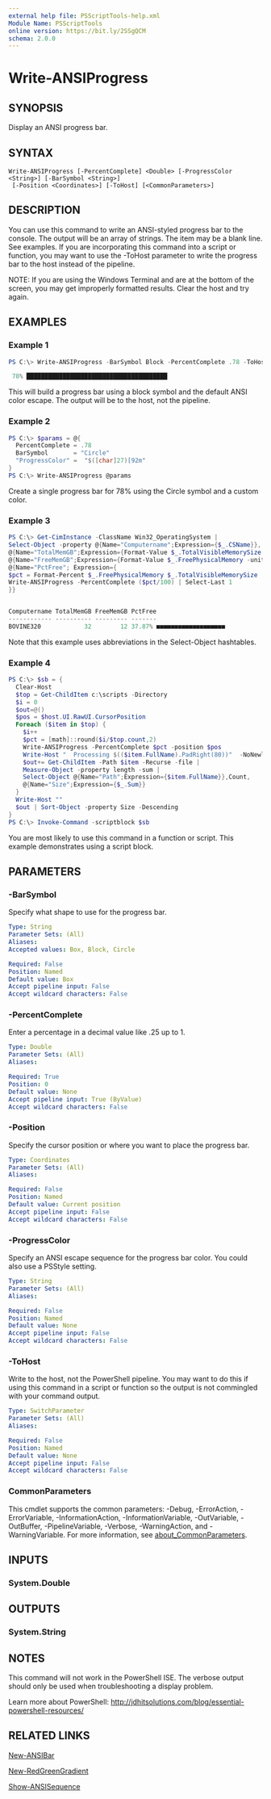 ```yaml
---
external help file: PSScriptTools-help.xml
Module Name: PSScriptTools
online version: https://bit.ly/2SSgQCM
schema: 2.0.0
---
```


# Write-ANSIProgress

## SYNOPSIS

Display an ANSI progress bar.

## SYNTAX

```
Write-ANSIProgress [-PercentComplete] <Double> [-ProgressColor <String>] [-BarSymbol <String>]
 [-Position <Coordinates>] [-ToHost] [<CommonParameters>]
```

## DESCRIPTION

You can use this command to write an ANSI-styled progress bar to the console. The output will be an array of strings. The item may be a blank line. See examples. If you are incorporating this command into a script or function, you may want to use the -ToHost parameter to write the progress bar to the host instead of the pipeline.

NOTE: If you are using the Windows Terminal and are at the bottom of the screen, you may get improperly formatted results. Clear the host and try again.

## EXAMPLES

### Example 1

```powershell
PS C:\> Write-ANSIProgress -BarSymbol Block -PercentComplete .78 -ToHost

 78% ███████████████████████████████████████
```

This will build a progress bar using a block symbol and the default ANSI color escape. The output will be to the host, not the pipeline.

### Example 2

```powershell
PS C:\> $params = @{
  PercentComplete = .78
  BarSymbol       = "Circle"
  "ProgressColor" =  "$([char]27)[92m"
}
PS C:\> Write-ANSIProgress @params
```

Create a single progress bar for 78% using the Circle symbol and a custom color.

### Example 3

```powershell
PS C:\> Get-CimInstance -ClassName Win32_OperatingSystem |
Select-Object -property @{Name="Computername";Expression={$_.CSName}},
@{Name="TotalMemGB";Expression={Format-Value $_.TotalVisibleMemorySize -unit MB}},
@{Name="FreeMemGB";Expression={Format-Value $_.FreePhysicalMemory -unit MB}},
@{Name="PctFree"; Expression={
$pct = Format-Percent $_.FreePhysicalMemory $_.TotalVisibleMemorySize
Write-ANSIProgress -PercentComplete ($pct/100) | Select-Last 1
}}


Computername TotalMemGB FreeMemGB PctFree
------------ ---------- --------- -------
BOVINE320            32        12 37.87% ■■■■■■■■■■■■■■■■■■■
```

Note that this example uses abbreviations in the Select-Object hashtables.

### Example 4

```powershell
PS C:\> $sb = {
  Clear-Host
  $top = Get-ChildItem c:\scripts -Directory
  $i = 0
  $out=@()
  $pos = $host.UI.RawUI.CursorPosition
  Foreach ($item in $top) {
    $i++
    $pct = [math]::round($i/$top.count,2)
    Write-ANSIProgress -PercentComplete $pct -position $pos
    Write-Host "  Processing $(($item.FullName).PadRight(80))"  -NoNewline
    $out+= Get-ChildItem -Path $item -Recurse -file |
    Measure-Object -property length -sum |
    Select-Object @{Name="Path";Expression={$item.FullName}},Count,
    @{Name="Size";Expression={$_.Sum}}
  }
  Write-Host ""
  $out | Sort-Object -property Size -Descending
}
PS C:\> Invoke-Command -scriptblock $sb
```

You are most likely to use this command in a function or script. This example demonstrates using a script block.

## PARAMETERS

### -BarSymbol

Specify what shape to use for the progress bar.

```yaml
Type: String
Parameter Sets: (All)
Aliases:
Accepted values: Box, Block, Circle

Required: False
Position: Named
Default value: Box
Accept pipeline input: False
Accept wildcard characters: False
```

### -PercentComplete

Enter a percentage in a decimal value like .25 up to 1.

```yaml
Type: Double
Parameter Sets: (All)
Aliases:

Required: True
Position: 0
Default value: None
Accept pipeline input: True (ByValue)
Accept wildcard characters: False
```

### -Position

Specify the cursor position or where you want to place the progress bar.

```yaml
Type: Coordinates
Parameter Sets: (All)
Aliases:

Required: False
Position: Named
Default value: Current position
Accept pipeline input: False
Accept wildcard characters: False
```

### -ProgressColor

Specify an ANSI escape sequence for the progress bar color. You could also use a PSStyle setting.

```yaml
Type: String
Parameter Sets: (All)
Aliases:

Required: False
Position: Named
Default value: None
Accept pipeline input: False
Accept wildcard characters: False
```

### -ToHost

Write to the host, not the PowerShell pipeline. You may want to do this if using this command in a script or function so the output is not commingled with your command output.

```yaml
Type: SwitchParameter
Parameter Sets: (All)
Aliases:

Required: False
Position: Named
Default value: None
Accept pipeline input: False
Accept wildcard characters: False
```

### CommonParameters
This cmdlet supports the common parameters: -Debug, -ErrorAction, -ErrorVariable, -InformationAction, -InformationVariable, -OutVariable, -OutBuffer, -PipelineVariable, -Verbose, -WarningAction, and -WarningVariable. For more information, see [about_CommonParameters](http://go.microsoft.com/fwlink/?LinkID=113216).

## INPUTS

### System.Double

## OUTPUTS

### System.String

## NOTES

This command will not work in the PowerShell ISE. The verbose output should only be used when troubleshooting a display problem.

Learn more about PowerShell: http://jdhitsolutions.com/blog/essential-powershell-resources/

## RELATED LINKS

[New-ANSIBar](New-ANSIBar.md)

[New-RedGreenGradient](New-RedGreenGradient.md)

[Show-ANSISequence](Show-ANSISequence.md)
